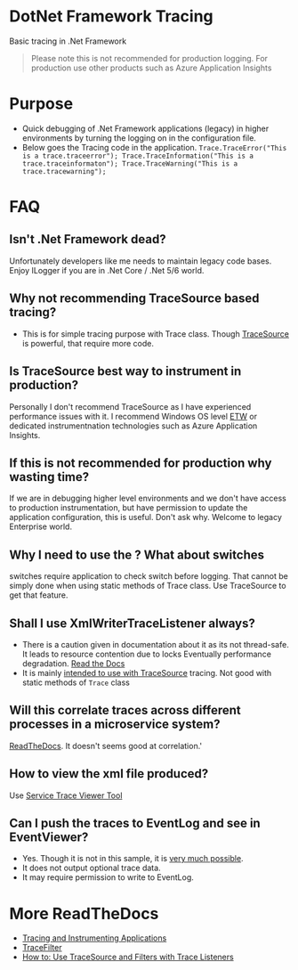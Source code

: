 # DotNet Framework Tracing
Basic tracing in .Net Framework

> Please note this is not recommended for production logging. For production use other products such as Azure Application Insights 

# Purpose
- Quick debugging of .Net Framework applications (legacy) in higher environments by turning the logging on in the configuration file.
- Below goes the Tracing code in the application.
`
 Trace.TraceError("This is a trace.traceerror");
 Trace.TraceInformation("This is a trace.traceinformaton");
 Trace.TraceWarning("This is a trace.tracewarning");
`
# FAQ

## Isn't .Net Framework dead?
Unfortunately developers like me needs to maintain legacy code bases. Enjoy ILogger if you are in .Net Core / .Net 5/6 world.

## Why not recommending TraceSource based tracing?
- This is for simple tracing purpose with Trace class. Though [TraceSource](https://docs.microsoft.com/en-us/dotnet/api/system.diagnostics.tracesource?view=net-5.0) is powerful, that require more code. 

## Is TraceSource best way to instrument in production?
Personally I don't recommend TraceSource as I have experienced performance issues with it. I recommend Windows OS level [ETW](https://docs.microsoft.com/en-us/dotnet/framework/performance/etw-events) or dedicated instrumentnation technologies such as Azure Application Insights.

## If this is not recommended for production why wasting time?
If we are in debugging higher level environments and we don't have access to production instrumentation, but have permission to update the application configuration, this is useful.
Don't ask why. Welcome to legacy Enterprise world.

## Why I need to use the <filter>? What about switches
switches require application to check switch before logging. That cannot be simply done when using static methods of Trace class. Use TraceSource to get that feature.

## Shall I use XmlWriterTraceListener always?
- There is a caution given in documentation about it as its not thread-safe. It leads to resource contention due to locks Eventually performance degradation. [Read the Docs](https://docs.microsoft.com/en-us/dotnet/framework/wcf/diagnostics/tracing/configuring-tracing#configuring-trace-listeners-to-consume-traces)
- It is mainly [intended to use with TraceSource](https://docs.microsoft.com/en-us/dotnet/api/system.diagnostics.xmlwritertracelistener?view=net-5.0#remarks) tracing. Not good with static methods of `Trace` class  

## Will this correlate traces across different processes in a microservice system?
[ReadTheDocs](https://docs.microsoft.com/en-us/dotnet/framework/wcf/diagnostics/tracing/configuring-tracing#configuring-activity-tracing-and-propagation-for-correlation). It doesn't seems good at correlation.'

## How to view the xml file produced?
Use [Service Trace Viewer Tool](https://docs.microsoft.com/en-us/dotnet/framework/wcf/service-trace-viewer-tool-svctraceviewer-exe?redirectedfrom=MSDN)

## Can I push the traces to EventLog and see in EventViewer?
- Yes. Though it is not in this sample, it is [very much possible](https://docs.microsoft.com/en-us/dotnet/api/system.diagnostics.eventlogtracelistener?view=windowsdesktop-5.0).
- It does not output optional trace data.
- It may require permission to write to EventLog.

# More ReadTheDocs

- [Tracing and Instrumenting Applications](https://docs.microsoft.com/en-us/dotnet/framework/debug-trace-profile/tracing-and-instrumenting-applications)
- [TraceFilter](https://docs.microsoft.com/en-us/dotnet/api/system.diagnostics.tracefilter?view=net-5.0)
- [How to: Use TraceSource and Filters with Trace Listeners](https://docs.microsoft.com/en-us/dotnet/framework/debug-trace-profile/how-to-use-tracesource-and-filters-with-trace-listeners)